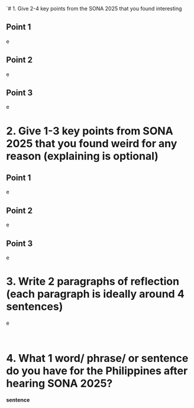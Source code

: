   `# 1. Give 2-4 key points from the SONA 2025 that you found interesting

## Point 1
<p>e</p>

## Point 2
<p>e</p>

## Point 3
<p>e</p>

# 2. Give 1-3 key points from SONA 2025 that you found weird for any reason (explaining is optional)

## Point 1
<p>e</p>

## Point 2
<p>e</p>

## Point 3
<p>e</p>

# 3. Write 2 paragraphs of reflection (each paragraph is ideally around 4 sentences)

<p>e</p>
<br>
<p>

# 4. What 1 word/ phrase/ or sentence do you have for the Philippines after hearing SONA 2025?

**sentence**
